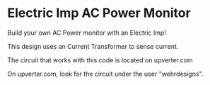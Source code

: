 Electric Imp AC Power Monitor
=============================

Build your own AC Power monitor with an Electric Imp!

This design uses an Current Transformer to sense current.

The circuit that works with this code is located on upverter.com

On upverter.com, look for the circuit under the user "wehrdesigns".